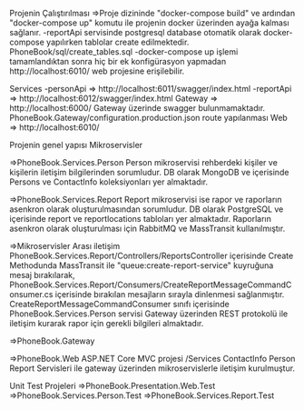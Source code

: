 Projenin Çalıştırılması
=>Proje dizininde "docker-compose build" ve ardından  "docker-compose up" komutu ile projenin docker üzerinden ayağa kalması sağlanır. 
  -reportApi servisinde postgresql database otomatik olarak docker-compose yapılırken tablolar create edilmektedir. PhoneBook/sql/create_tables.sql
  -docker-compose up işlemi tamamlandıktan sonra hiç bir ek konfigürasyon yapmadan http://localhost:6010/ web projesine erişilebilir.

Services
  -personApi => http://localhost:6011/swagger/index.html
  -reportApi => http://localhost:6012/swagger/index.html
Gateway => http://localhost:6000/
  Gateway üzerinde swagger bulunmamaktadır.
  PhoneBook.Gateway/configuration.production.json route yapılanması
Web => http://localhost:6010/


Projenin genel yapısı
Mikroservisler

=>PhoneBook.Services.Person
  Person mikroservisi rehberdeki kişiler ve kişilerin iletişim bilgilerinden sorumludur.
  DB olarak MongoDB ve içerisinde Persons ve ContactInfo koleksiyonları yer almaktadır.

=>PhoneBook.Services.Report
  Report mikroservisi ise rapor ve raporların asenkron olarak oluşturulmasından sorumludur.
  DB olarak PostgreSQL ve içerisinde report ve reportlocations tabloları yer almaktadır.
  Raporların asenkron olarak oluşturulması için RabbitMQ ve MassTransit kullanılmıştır.

=>Mikroservisler Arası iletişim
  PhoneBook.Services.Report/Controllers/ReportsController içerisinde Create Methodunda MassTransit ile "queue:create-report-service" kuyruğuna mesaj bırakılarak, 
  PhoneBook.Services.Report/Consumers/CreateReportMessageCommandConsumer.cs içerisinde bırakılan mesajların sırayla dinlenmesi sağlanmıştır.
  CreateReportMessageCommandConsumer sınıfı içerisinde PhoneBook.Services.Person servisi Gateway üzerinden REST protokolü ile iletişim kurarak 
  rapor için gerekli bilgileri almaktadır.


=>PhoneBook.Gateway

=>PhoneBook.Web
ASP.NET Core MVC projesi
    /Services
        ContactInfo
        Person
        Report
Servisleri ile gateway üzerinden mikroservislerle iletişim kurulmuştur.


Unit Test Projeleri
=>PhoneBook.Presentation.Web.Test
=>PhoneBook.Services.Person.Test
=>PhoneBook.Services.Report.Test
